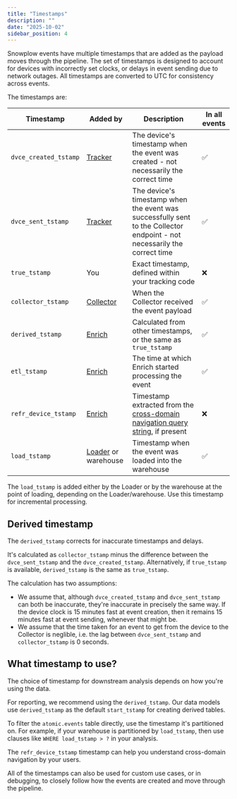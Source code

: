 ```yaml
---
title: "Timestamps"
description: ""
date: "2025-10-02"
sidebar_position: 4
---
```


Snowplow events have multiple timestamps that are added as the payload moves through the pipeline. The set of timestamps is designed to account for devices with incorrectly set clocks, or delays in event sending due to network outages. All timestamps are converted to UTC for consistency across events.

The timestamps are:

| Timestamp             | Added by                                                            | Description                                                                                                                                                            | In all events |
| --------------------- | ------------------------------------------------------------------- | ---------------------------------------------------------------------------------------------------------------------------------------------------------------------- | ------------- |
| `dvce_created_tstamp` | [Tracker](/docs/sources/trackers/index.md)                          | The device's timestamp when the event was created - not necessarily the correct time                                                                                   | ✅             |
| `dvce_sent_tstamp`    | [Tracker](/docs/sources/trackers/index.md)                          | The device's timestamp when the event was successfully sent to the Collector endpoint - not necessarily the correct time                                               | ✅             |
| `true_tstamp`         | You                                                                 | Exact timestamp, defined within your tracking code                                                                                                                     | ❌             |
| `collector_tstamp`    | [Collector](/docs/pipeline/collector/index.md)                      | When the Collector received the event payload                                                                                                                          | ✅             |
| `derived_tstamp`      | [Enrich](/docs/api-reference/enrichment-components/index.md)        | Calculated from other timestamps, or the same as `true_tstamp`                                                                                                         | ✅             |
| `etl_tstamp`          | [Enrich](/docs/api-reference/enrichment-components/index.md)        | The time at which Enrich started processing the event                                                                                                                  | ✅             |
| `refr_device_tstamp`  | [Enrich](/docs/api-reference/enrichment-components/index.md)        | Timestamp extracted from the [cross-domain navigation query string](/docs/pipeline/enrichments/available-enrichments/cross-navigation-enrichment/index.md), if present | ❌             |
| `load_tstamp`         | [Loader](/docs/destinations/warehouses-lakes/index.md) or warehouse | Timestamp when the event was loaded into the warehouse                                                                                                                 | ✅             |

The `load_tstamp` is added either by the Loader or by the warehouse at the point of loading, depending on the Loader/warehouse. Use this timestamp for incremental processing.

## Derived timestamp

The `derived_tstamp` corrects for inaccurate timestamps and delays.

It's calculated as `collector_tstamp` minus the difference between the `dvce_sent_tstamp` and the `dvce_created_tstamp`. Alternatively, if `true_tstamp` is available, `derived_tstamp` is the same as `true_tstamp`.

The calculation has two assumptions:
* We assume that, although `dvce_created_tstamp` and `dvce_sent_tstamp` can both be inaccurate, they're inaccurate in precisely the same way. If the device clock is 15 minutes fast at event creation, then it remains 15 minutes fast at event sending, whenever that might be.
* We assume that the time taken for an event to get from the device to the Collector is neglible, i.e. the lag between `dvce_sent_tstamp` and `collector_tstamp` is 0 seconds.

## What timestamp to use?

The choice of timestamp for downstream analysis depends on how you're using the data.

For reporting, we recommend using the `derived_tstamp`. Our data models use `derived_tstamp` as the default `start_tstamp` for creating derived tables.

To filter the `atomic.events` table directly, use the timestamp it's partitioned on. For example, if your warehouse is partitioned by `load_tstamp`, then use clauses like `WHERE load_tstamp > ?` in your analysis.

The `refr_device_tstamp` timestamp can help you understand cross-domain navigation by your users.

All of the timestamps can also be used for custom use cases, or in debugging, to closely follow how the events are created and move through the pipeline.
